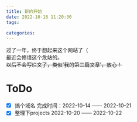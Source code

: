```yaml
---
title: 新的开始
date: 2022-10-16 11:20:30
tags:

categories: 
---
```


过了一年，终于想起来这个网站了（  
最近会修缮这个危站的。  
~~以后不会写烂文了，类似'我的第二篇文章'，放心！~~  

# ToDo

- [x] 搞个域名 完成时间：2022-10-14 —— 2022-10-21
- [x] 整理下projects 2022-10-20 —— 2022-10-22